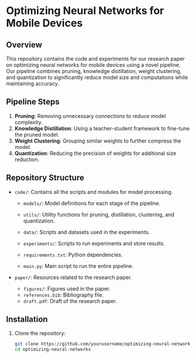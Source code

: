 # Optimizing Neural Networks for Mobile Devices

## Overview
This repository contains the code and experiments for our research paper on optimizing neural networks for mobile devices using a novel pipeline. Our pipeline combines pruning, knowledge distillation, weight clustering, and quantization to significantly reduce model size and computations while maintaining accuracy.

## Pipeline Steps
1. **Pruning**: Removing unnecessary connections to reduce model complexity.
2. **Knowledge Distillation**: Using a teacher-student framework to fine-tune the pruned model.
3. **Weight Clustering**: Grouping similar weights to further compress the model.
4. **Quantization**: Reducing the precision of weights for additional size reduction.

## Repository Structure
- `code/`: Contains all the scripts and modules for model processing.
  - `models/`: Model definitions for each stage of the pipeline.
  - `utils/`: Utility functions for pruning, distillation, clustering, and quantization.
  - `data/`: Scripts and datasets used in the experiments.

  - `experiments/`: Scripts to run experiments and store results.
  - `requirements.txt`: Python dependencies.
  - `main.py`: Main script to run the entire pipeline.

- `paper/`: Resources related to the research paper.
  - `figures/`: Figures used in the paper.
  - `references.bib`: Bibliography file.
  - `draft.pdf`: Draft of the research paper.

## Installation
1. Clone the repository:
   ```bash
   git clone https://github.com/yourusername/optimizing-neural-networks.git
   cd optimizing-neural-networks
